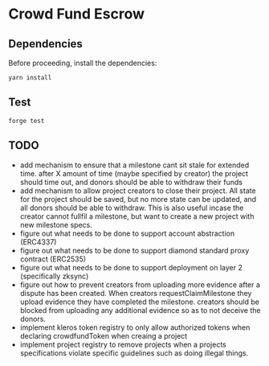 # Crowd Fund Escrow

## Dependencies

Before proceeding, install the dependencies:

`yarn install`

## Test

`forge test`

## TODO

- add mechanism to ensure that a milestone cant sit stale for extended time. after X amount of time (maybe specified by creator) the project should time out, and donors should be able to withdraw their funds
- add mechanism to allow project creators to close their project. All state for the project should be saved, but no more state can be updated, and all donors should be able to withdraw. This is also useful incase the creator cannot fullfil a milestone, but want to create a new project with new milestone specs.
- figure out what needs to be done to support account abstraction (ERC4337)
- figure out what needs to be done to support diamond standard proxy contract (ERC2535)
- figure out what needs to be done to support deployment on layer 2 (specifically zksync)
- figure out how to prevent creators from uploading more evidence after a dispute has been created. When creators requestClaimMilestone they upload evidence they have completed the milestone. creators should be blocked from uploading any additional evidence so as to not deceive the donors.
- implement kleros token registry to only allow authorized tokens when declaring crowdfundToken when creaing a project
- implement project registry to remove projects when a projects specifications violate specific guidelines such as doing illegal things.